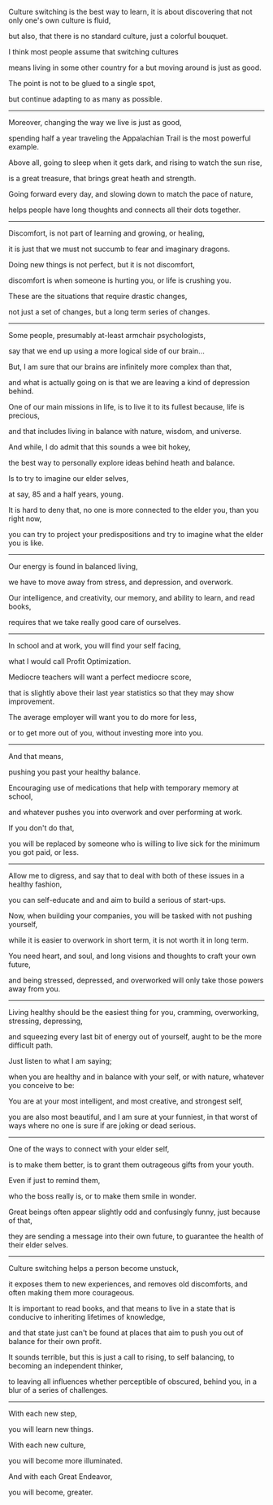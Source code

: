 Culture switching is the best way to learn, it is about discovering that not only one's own culture is fluid,

but also, that there is no standard culture, just a colorful bouquet.

I think most people assume that switching cultures

means living in some other country for a but moving around is just as good.

The point is not to be glued to a single spot,

but continue adapting to as many as possible.

---

Moreover, changing the way we live is just as good,

spending half a year traveling the Appalachian Trail is the most powerful example.

Above all, going to sleep when it gets dark, and rising to watch the sun rise,

is a great treasure, that brings great heath and strength.

Going forward every day, and slowing down to match the pace of nature,

helps people have long thoughts and connects all their dots together.

---

Discomfort, is not part of learning and growing, or healing,

it is just that we must not succumb to fear and imaginary dragons.

Doing new things is not perfect, but it is not discomfort,

discomfort is when someone is hurting you, or life is crushing you.

These are the situations that require drastic changes,

not just a set of changes, but a long term series of changes.

---

Some people, presumably at-least armchair psychologists,

say that we end up using a more logical side of our brain...

But, I am sure that our brains are infinitely more complex than that,

and what is actually going on is that we are leaving a kind of depression behind.

One of our main missions in life, is to live it to its fullest because, life is precious,

and that includes living in balance with nature, wisdom, and universe.

And while, I do admit that this sounds a wee bit hokey,

the best way to personally explore ideas behind heath and balance.

Is to try to imagine our elder selves,

at say, 85 and a half years, young.

It is hard to deny that, no one is more connected to the elder you, than you right now,

you can try to project your predispositions and try to imagine what the elder you is like.

---

Our energy is found in balanced living,

we have to move away from stress, and depression, and overwork.

Our intelligence, and creativity, our memory, and ability to learn, and read books,

requires that we take really good care of ourselves.

---

In school and at work, you will find your self facing,

what I would call Profit Optimization.

Mediocre teachers will want a perfect mediocre score,

that is slightly above their last year statistics so that they may show improvement.

The average employer will want you to do more for less,

or to get more out of you, without investing more into you.

---

And that means,

pushing you past your healthy balance.

Encouraging use of medications that help with temporary memory at school,

and whatever pushes you into overwork and over performing at work.

If you don't do that,

you will be replaced by someone who is willing to live sick for the minimum you got paid, or less.

---

Allow me to digress, and say that to deal with both of these issues in a healthy fashion,

you can self-educate and and aim to build a serious of start-ups.

Now, when building your companies, you will be tasked with not pushing yourself,

while it is easier to overwork in short term, it is not worth it in long term.

You need heart, and soul, and long visions and thoughts to craft your own future,

and being stressed, depressed, and overworked will only take those powers away from you.

---

Living healthy should be the easiest thing for you, cramming, overworking, stressing, depressing,

and squeezing every last bit of energy out of yourself, aught to be the more difficult path.

Just listen to what I am saying;

when you are healthy and in balance with your self, or with nature, whatever you conceive to be:

You are at your most intelligent, and most creative, and strongest self,

you are also most beautiful, and I am sure at your funniest, in that worst of ways where no one is sure if are joking or dead serious.

---

One of the ways to connect with your elder self,

is to make them better, is to grant them outrageous gifts from your youth.

Even if just to remind them,

who the boss really is, or to make them smile in wonder.

Great beings often appear slightly odd and confusingly funny, just because of that,

they are sending a message into their own future, to guarantee the health of their elder selves.

---

Culture switching helps a person become unstuck,

it exposes them to new experiences, and removes old discomforts, and often making them more courageous.

It is important to read books, and that means to live in a state that is conducive to inheriting lifetimes of knowledge,

and that state just can't be found at places that aim to push you out of balance for their own profit.

It sounds terrible, but this is just a call to rising, to self balancing, to becoming an independent thinker,

to leaving all influences whether perceptible of obscured, behind you, in a blur of a series of challenges.

---

With each new step,

you will learn new things.

With each new culture,

you will become more illuminated.

And with each Great Endeavor,

you will become, greater.
